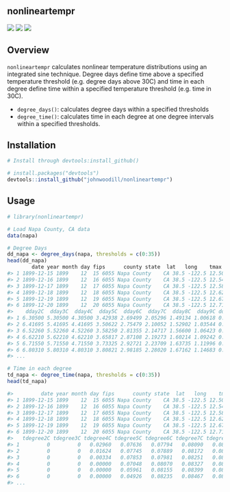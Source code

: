 ## nonlineartempr


![](https://img.shields.io/build/passing.png?color=brightgreen)
![](https://img.shields.io/R/v3.4.3.png?color=red)
![](https://img.shields.io/license/MIT.png?color=blue)


Overview
--------
`nonlineartempr` calculates nonlinear temperature distributions using an integrated sine technique. Degree days define time above a specified temperature threshold (e.g. degree days above 30C) and time in each degree define time within a specified temperature threshold (e.g. time in 30C).

-   `degree_days()`: calculates degree days within a specified thresholds
-   `degree_time()`: calculates time in each degree at one degree intervals within a specified thresholds.

Installation
------------

``` r
# Install through devtools:install_github()

# install.packages("devtools")
devtools::install_github("johnwoodill/nonlineartempr")
```

Usage
-----

``` r
# library(nonlineartempr)

# Load Napa County, CA data
data(napa)

# Degree Days
dd_napa <- degree_days(napa, thresholds = c(0:35))
head(dd_napa)
        date year month day fips      county state  lat   long    tmax   tmin    tavg  dday0C  dday1C
#> 1 1899-12-15 1899    12  15 6055 Napa County    CA 38.5 -122.5 12.5000 4.1100 8.30500 8.30500 7.30500
#> 2 1899-12-16 1899    12  16 6055 Napa County    CA 38.5 -122.5 12.5445 4.2894 8.41695 8.41695 7.41695
#> 3 1899-12-17 1899    12  17 6055 Napa County    CA 38.5 -122.5 12.5878 4.4574 8.52260 8.52260 7.52260
#> 4 1899-12-18 1899    12  18 6055 Napa County    CA 38.5 -122.5 12.6298 4.6144 8.62210 8.62210 7.62210
#> 5 1899-12-19 1899    12  19 6055 Napa County    CA 38.5 -122.5 12.6706 4.7604 8.71550 8.71550 7.71550
#> 6 1899-12-20 1899    12  20 6055 Napa County    CA 38.5 -122.5 12.7103 4.8959 8.80310 8.80310 7.80310
#>    dday2C  dday3C  dday4C  dday5C  dday6C  dday7C  dday8C  dday9C dday10C dday11C dday12C dday13C
#> 1 6.30500 5.30500 4.30500 3.42938 2.69499 2.05296 1.49134 1.00618 0.59837 0.27430 0.05212       0
#> 2 6.41695 5.41695 4.41695 3.50622 2.75479 2.10052 1.52902 1.03544 0.62019 0.28919 0.05975       0
#> 3 6.52260 5.52260 4.52260 3.58250 2.81355 2.14717 1.56600 1.06423 0.64173 0.30402 0.06757       0
#> 4 6.62210 5.62210 4.62210 3.65817 2.87108 2.19273 1.60214 1.09242 0.66291 0.31871 0.07553       0
#> 5 6.71550 5.71550 4.71550 3.73325 2.92721 2.23709 1.63735 1.11996 0.68369 0.33324 0.08359       0
#> 6 6.80310 5.80310 4.80310 3.80821 2.98185 2.28020 1.67162 1.14683 0.70407 0.34760 0.09174       0
#> ...

# Time in each degree
td_napa <- degree_time(napa, thresholds = c(0:35))
head(td_napa)

#>         date year month day fips      county state  lat   long    tmax   tmin tdegree0C tdegree1C
#> 1 1899-12-15 1899    12  15 6055 Napa County    CA 38.5 -122.5 12.5000 4.1100         0         0
#> 2 1899-12-16 1899    12  16 6055 Napa County    CA 38.5 -122.5 12.5445 4.2894         0         0
#> 3 1899-12-17 1899    12  17 6055 Napa County    CA 38.5 -122.5 12.5878 4.4574         0         0
#> 4 1899-12-18 1899    12  18 6055 Napa County    CA 38.5 -122.5 12.6298 4.6144         0         0
#> 5 1899-12-19 1899    12  19 6055 Napa County    CA 38.5 -122.5 12.6706 4.7604         0         0
#> 6 1899-12-20 1899    12  20 6055 Napa County    CA 38.5 -122.5 12.7103 4.8959         0         0
#>   tdegree2C tdegree3C tdegree4C tdegree5C tdegree6C tdegree7C tdegree8C tdegree9C tdegree10C tdegree11C
#> 1         0         0   0.02960   0.07636   0.07794   0.08090   0.08576   0.09359    0.10704    0.13481
#> 2         0         0   0.01624   0.07745   0.07889   0.08172   0.08645   0.09412    0.10727    0.13413
#> 3         0         0   0.00334   0.07853   0.07981   0.08251   0.08711   0.09462    0.10749    0.13350
#> 4         0         0   0.00000   0.07048   0.08070   0.08327   0.08774   0.09509    0.10769    0.13292
#> 5         0         0   0.00000   0.05961   0.08155   0.08399   0.08833   0.09553    0.10786    0.13237
#> 6         0         0   0.00000   0.04926   0.08235   0.08467   0.08888   0.09593    0.10801    0.13183
#> ...

```
